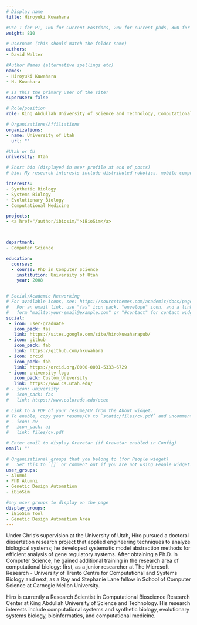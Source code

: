 ```yaml
---
# Display name
title: Hiroyuki Kuwahara

#Use 1 for PI, 100 for Current Postdocs, 200 for current phds, 300 for current masters, 400 for current undergrads, 800 for alum postdocs, 810 for alum phds, 820 for alum masters, and 830 for alum undergrads, 900 for tools, 1000 for projects
weight: 810

# Username (this should match the folder name)
authors:
- David Walter

#Author Names (alternative spellings etc)
names:
- Hiroyuki Kuwahara
- H. Kuwahara

# Is this the primary user of the site?
superuser: false

# Role/position
role: King Abdullah University of Science and Technology, Computational Bioscience Research Center Research Scientist

# Organizations/Affiliations
organizations:
- name: University of Utah
  url: ""

#Utah or CU
university: Utah

# Short bio (displayed in user profile at end of posts)
# bio: My research interests include distributed robotics, mobile computing and programmable matter.

interests:
- Synthetic Biology
- Systems Biology
- Evolutionary Biology
- Computational Medicine 

projects:
- <a href="/author/ibiosim/">iBioSim</a>



department:
- Computer Science

education:
  courses:
  - course: PhD in Computer Science
    institution: University of Utah
    year: 2008


# Social/Academic Networking
# For available icons, see: https://sourcethemes.com/academic/docs/page-builder/#icons
#   For an email link, use "fas" icon pack, "envelope" icon, and a link in the
#   form "mailto:your-email@example.com" or "#contact" for contact widget.
social:
 - icon: user-graduate
   icon_pack: fas
   link: https://sites.google.com/site/hirokuwaharapub/
 - icon: github
   icon_pack: fab
   link: https://github.com/hkuwahara
 - icon: orcid
   icon_pack: fab
   link: https://orcid.org/0000-0001-5333-6729
 - icon: university-logo
   icon_pack: Custom_University
   link: https://www.cs.utah.edu/
# - icon: university
#   icon_pack: fas
#   link: https://www.colorado.edu/ecee

# Link to a PDF of your resume/CV from the About widget.
# To enable, copy your resume/CV to `static/files/cv.pdf` and uncomment the lines below.
# - icon: cv
#   icon_pack: ai
#   link: files/cv.pdf

# Enter email to display Gravatar (if Gravatar enabled in Config)
email: ""

# Organizational groups that you belong to (for People widget)
#   Set this to `[]` or comment out if you are not using People widget.
user_groups:
- Alumni
- PhD Alumni
- Genetic Design Automation
- iBioSim

#any user groups to display on the page
display_groups:
- iBioSim Tool
- Genetic Design Automation Area
---
```

Under Chris’s supervision at the University of Utah, Hiro pursued a doctoral dissertation research project that applied engineering techniques to analyze biological systems; he developed systematic model abstraction methods for efficient analysis of gene regulatory systems. After obtaining a Ph.D. in Computer Science, he gained additional training in the research area of computational biology: first, as a junior researcher at The Microsoft Research - University of Trento Centre for Computational and Systems Biology and next, as a Ray and Stephanie Lane fellow in School of Computer Science at Carnegie Mellon University.  

Hiro is currently a Research Scientist in Computational Bioscience Research Center at King Abdullah University of Science and Technology. His research interests include computational systems and synthetic biology, evolutionary systems biology, bioinformatics, and computational medicine. 